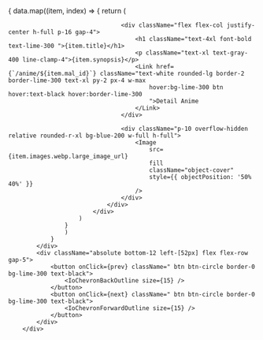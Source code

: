 <div className="relative">
            <div className="carousel rounded-box w-full sm:h-[65vh]  h-[40vh] relative border-4 ">
                {
                    data.map((item, index) => {
                        return (
                            <div key={index} className="carousel-item w-full transition-transform ease-in-out duration-1000"
                                style={{ transform: `translateX(-${curr * 100}%)` }}
                            >
                                <div className="grid grid-cols-2 w-full">

                                    <div className="flex flex-col justify-center h-full p-16 gap-4">
                                        <h1 className="text-4xl font-bold text-lime-300 ">{item.title}</h1>
                                        <p className="text-xl text-gray-400 line-clamp-4">{item.synopsis}</p>
                                        <Link href={`/anime/${item.mal_id}`} className="text-white rounded-lg border-2 border-lime-300 text-xl py-2 px-4 w-max
                                            hover:bg-lime-300 btn hover:text-black hover:border-lime-300
                                            ">Detail Anime
                                        </Link>
                                    </div>

                                    <div className="p-10 overflow-hidden relative rounded-r-xl bg-blue-200 w-full h-full">
                                        <Image
                                            src={item.images.webp.large_image_url}
                                            fill
                                            className="object-cover"
                                            style={{ objectPosition: '50% 40%' }}
                                        />
                                    </div>
                                </div>
                            </div>
                        )
                    }
                    )
                }
            </div>
            <div className="absolute bottom-12 left-[52px] flex flex-row gap-5">
                <button onClick={prev} className=" btn btn-circle border-0  bg-lime-300 text-black">
                    <IoChevronBackOutline size={15} />
                </button>
                <button onClick={next} className=" btn btn-circle border-0  bg-lime-300 text-black">
                    <IoChevronForwardOutline size={15} />
                </button>
            </div>
        </div>